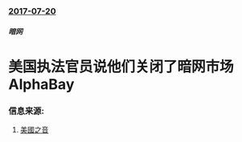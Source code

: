 ### [2017-07-20](/news/2017/07/20/index.md)

##### 暗网
# 美国执法官员说他们关闭了暗网市场AlphaBay 




### 信息来源:

1. [美國之音](https://www.voachinese.com/a/alphabay-shut-down-20170720/3952498.html)
